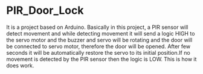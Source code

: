 # PIR_Door_Lock
It is a project based on Arduino.
Basically in this project, a PIR sensor will detect movement and while detecting movement it will send a logic HIGH to the servo motor and the buzzer and servo will
be rotating and the door will be connected to servo motor, therefore the door will be opened. After few seconds it will be automatically restore the servo to its 
initial position.If no movement is detected by the PIR sensor then the logic is LOW. This is how it does work.
